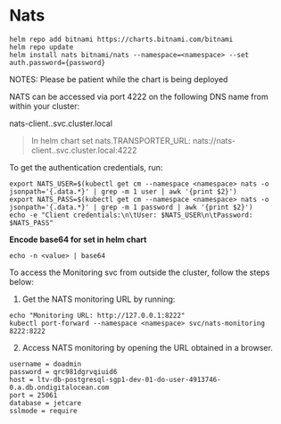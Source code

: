 # Nats

```none
helm repo add bitnami https://charts.bitnami.com/bitnami
helm repo update
helm install nats bitnami/nats --namespace=<namespace> --set auth.password={password}
```

NOTES: Please be patient while the chart is being deployed

NATS can be accessed via port 4222 on the following DNS name from within your cluster:

nats-client.<namespace>.svc.cluster.local

> In helm chart set nats.TRANSPORTER_URL: nats://nats-client.<namespace>.svc.cluster.local:4222

To get the authentication credentials, run:

```none
export NATS_USER=$(kubectl get cm --namespace <namespace> nats -o jsonpath='{.data.*}' | grep -m 1 user | awk '{print $2}')
export NATS_PASS=$(kubectl get cm --namespace <namespace> nats -o jsonpath='{.data.*}' | grep -m 1 password | awk '{print $2}')
echo -e "Client credentials:\n\tUser: $NATS_USER\n\tPassword: $NATS_PASS"
```

**Encode base64 for set in helm chart**

```none
echo -n <value> | base64
```

To access the Monitoring svc from outside the cluster, follow the steps below:

1. Get the NATS monitoring URL by running:

```none
echo "Monitoring URL: http://127.0.0.1:8222"
kubectl port-forward --namespace <namespace> svc/nats-monitoring 8222:8222
```

2. Access NATS monitoring by opening the URL obtained in a browser.

```none
username = doadmin
password = qrc981dgrvqiuid6
host = ltv-db-postgresql-sgp1-dev-01-do-user-4913746-0.a.db.ondigitalocean.com
port = 25061
database = jetcare
sslmode = require
```
